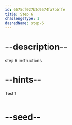 ```yaml
---
id: 6675df027b8c9574fa7bbffe
title: Step 6
challengeType: 1
dashedName: step-6
---
```


# --description--

step 6 instructions

# --hints--

Test 1

```js

```

# --seed--
